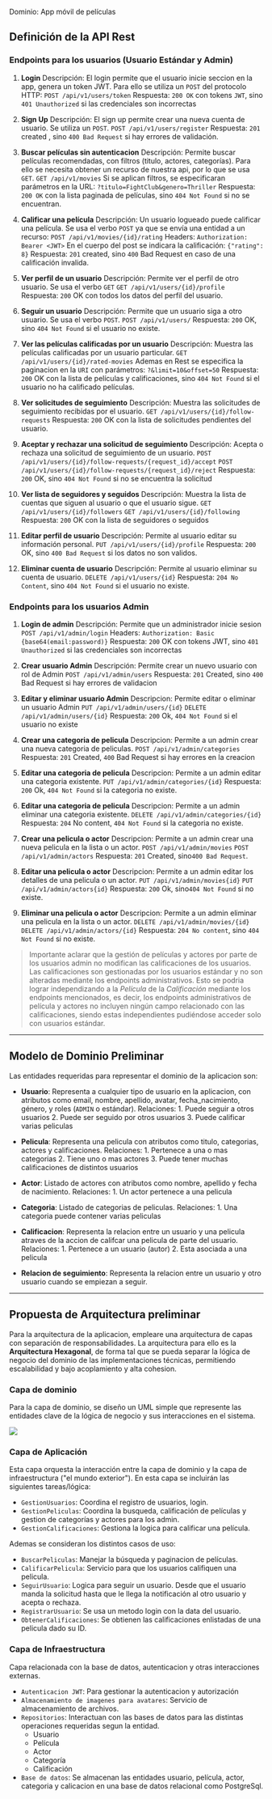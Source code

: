 
Dominio: App móvil de películas

## Definición de la API Rest


### Endpoints para los usuarios (Usuario Estándar y Admin)

1. **Login**
   Descripción: El login permite que el usuario inicie seccion en la app, genera un token JWT. Para ello se utiliza un `POST` del protocolo HTTP: 
   `POST /api/v1/users/token`
   Respuesta: 
   `200 OK` con tokens `JWT`, sino `401 Unauthorized` si las credenciales son incorrectas


2. **Sign Up**
   Descripción: El sign up permite crear una nueva cuenta de usuario. Se utiliza un `POST`.
   `POST /api/v1/users/register`
   Respuesta:
   `201` created , sino `400 Bad Request` si hay errores de validación.


3. **Buscar películas sin autenticacion**
   Descripción: Permite buscar películas recomendadas, con filtros (titulo, actores, categorías). Para ello se necesita obtener un recurso de nuestra api, por lo que se usa `GET`.
   `GET /api/v1/movies`
   Si se aplican filtros, se especificaran parámetros en la URL:
   `?titulo=FightClub&genero=Thriller`
   Respuesta:
   `200 OK` con la lista paginada de películas, sino `404 Not Found` si no se encuentran.


4. **Calificar una película**
   Descripción: Un usuario logueado puede calificar una película. Se usa el verbo `POST` ya que se envía una entidad a un recurso:
   `POST /api/v1/movies/{id}/rating`
   Headers:
   `Authorization: Bearer <JWT>`
   En el cuerpo del post se indicara la calificación: `{"rating": 8}`
   Respuesta: 
   `201` created, sino `400` Bad Request en caso de una calificación invalida. 


5. **Ver perfil de un usuario**
   Descripción: Permite ver el perfil de otro usuario. Se usa el verbo `GET`
   `GET /api/v1/users/{id}/profile`
   Respuesta:
   `200` OK con todos los datos del perfil del usuario.


6. **Seguir un usuario**
   Descripción: Permite que un usuario siga a otro usuario. Se usa el verbo `POST`.
   `POST /api/v1/users/`
   Respuesta:
   `200` OK, sino `404 Not Found` si el usuario no existe.


7. **Ver las películas calificadas por un usuario**
   Descripción: Muestra las películas calificadas por un usuario particular.
   `GET /api/v1/users/{id}/rated-movies`
   Ademas en Rest se especifica la paginacion en la `URI` con parámetros:
   `?&limit=10&offset=50`
   Respuesta:
   `200` OK con la lista de películas y calificaciones, sino `404 Not Found` si el usuario no ha calificado películas.


8. **Ver solicitudes de seguimiento**
   Descripción: Muestra las solicitudes de seguimiento recibidas por el usuario.
   `GET /api/v1/users/{id}/follow-requests`
   Respuesta:
   `200` OK con la lista de solicitudes pendientes del usuario.


9. **Aceptar  y rechazar una solicitud de seguimiento**
   Descripción: Acepta o rechaza una solicitud de seguimiento de un usuario.
   `POST /api/v1/users/{id}/follow-requests/{request_id}/accept`
   `POST /api/v1/users/{id}/follow-requests/{request_id}/reject`
   Respuesta:
   `200` OK, sino `404 Not Found` si no se encuentra la solicitud
   
   
10. **Ver lista de seguidores y seguidos**
    Descripción: Muestra la lista de cuentas que siguen al usuario o que el usuario sigue.
    `GET /api/v1/users/{id}/followers`
    `GET /api/v1/users/{id}/following`
    Respuesta:
    `200` OK con la lista de seguidores o seguidos


11. **Editar perfil de usuario**
	 Descripción: Permite al usuario editar su información personal.
    `PUT /api/v1/users/{id}/profile`
    Respuesta:
    `200` OK, sino `400 Bad Request` si los datos no son validos.


12. **Eliminar cuenta de usuario**
	 Descripción: Permite al usuario eliminar su cuenta de usuario.
    `DELETE /api/v1/users/{id}`
    Respuesta:
    `204 No Content`, sino `404 Not Found` si el usuario no existe.


### Endpoints para los usuarios Admin

1. **Login de admin**
   Descripción: Permite que un administrador inicie sesion
   `POST /api/v1/admin/login`
   Headers: `Authorization: Basic {base64(email:password)}`
   Respuesta:
   `200` OK con tokens JWT, sino `401 Unauthorized` si las credenciales son incorrectas

2. **Crear usuario Admin**
   Descripción: Permite crear un nuevo usuario con rol de Admin
   `POST /api/v1/admin/users`
   Respuesta:
   `201` Created, sino `400` Bad Request si hay errores de validacion

3. **Editar y eliminar usuario Admin**
   Descripcion: Permite editar o eliminar un usuario Admin
   `PUT /api/v1/admin/users/{id}`
   `DELETE /api/v1/admin/users/{id}`
   Respuesta: 
   `200` Ok, `404 Not Found` si el usuario no existe
   
4. **Crear una categoria de pelicula**
   Descripcion: Permite a un admin crear una nueva categoria de peliculas.
   `POST /api/v1/admin/categories`
   Respuesta:
   `201` Created, `400` Bad Request si hay errores en la creacion

5.  **Editar una categoria de pelicula**
	Descripcion: Permite a un admin editar una categoria existente.
	 `PUT /api/v1/admin/categories/{id}`
	 Respuesta:
	 `200` Ok, `404 Not Found` si la categoria no existe.


6.  **Editar una categoria de pelicula**
	Descripcion: Permite a un admin eliminar una categoria existente.
	 `DELETE /api/v1/admin/categories/{id}`
	 Respuesta:
	 `204` No content, `404 Not Found` si la categoria no existe.

7.  **Crear una pelicula o actor**
	Descripcion: Permite a un admin crear una nueva pelicula en la lista o un actor.
	`POST /api/v1/admin/movies` 
	`POST /api/v1/admin/actors` 
	 Respuesta:
	 `201` Created, sino`400 Bad Request`.

8.  **Editar una pelicula o actor**
	Descripcion: Permite a un admin editar los detalles de una pelicula o un actor.
	`PUT /api/v1/admin/movies{id}` 
	`PUT /api/v1/admin/actors{id}` 
	 Respuesta:
	 `200` Ok, sino`404 Not Found` si no existe.

9.  **Eliminar una pelicula o actor**
	Descripcion: Permite a un admin eliminar una pelicula en la lista o un actor.
	`DELETE /api/v1/admin/movies/{id}` 
	`DELETE /api/v1/admin/actors/{id}` 
	 Respuesta:
	 `204 No content`, sino `404 Not Found` si no existe.

   > Importante aclarar que la gestión de películas y actores por parte de los usuarios admin no modifican las calificaciones de los usuarios. Las calificaciones son gestionadas por los usuarios estándar y no son alteradas mediante los endpoints administrativos. 
   > Esto se podria lograr independizando a la *Película* de la *Calificación* mediante los endpoints mencionados, es decir, los endpoints administrativos de película y actores no incluyen ningún campo relacionado con las calificaciones, siendo estas independientes pudiéndose acceder solo con usuarios estándar.
   



---


## Modelo de Dominio Preliminar

Las entidades requeridas para representar el dominio de la aplicacion son:

* **Usuario**: Representa a cualquier tipo de usuario en la aplicacion, con atributos como email, nombre, apellido, avatar, fecha_nacimiento, género, y roles (`ADMIN` o estándar).
  Relaciones: 
	  1. Puede seguir a otros usuarios
	  2. Puede ser seguido por otros usuarios
	  3. Puede calificar varias peliculas

* **Pelicula**: Representa una pelicula con atributos como titulo, categorias, actores y calificaciones.
  Relaciones: 
	  1. Pertenece a una o mas categorias
	  2. Tiene uno o mas actores
	  3. Puede tener muchas calificaciones de distintos usuarios
	     
* **Actor**: Listado de actores con atributos como nombre, apellido y fecha de nacimiento.
  Relaciones:
	  1. Un actor pertenece a una pelicula
	     
* **Categoria**: Listado de categorias de peliculas.
  Relaciones: 
	  1. Una categoria puede contener varias peliculas
	     
* **Calificacion**: Representa la relacion entre un usuario y una pelicula atraves de la accion de califcar una pelicula de parte del usuario. 
  Relaciones: 
	  1. Pertenece a un usuario (autor)
	  2. Esta asociada a una pelicula
	     
* **Relacion de seguimiento**: Representa la relacion entre un usuario y otro usuario cuando se empiezan a seguir.


---


## Propuesta de Arquitectura preliminar

Para la arquitectura de la aplicacion, empleare una arquitectura de capas con separación de responsabilidades. La arquitectura para ello es la **Arquitectura Hexagonal**, de forma tal que se pueda separar la lógica de negocio del dominio de las implementaciones técnicas, permitiendo escalabilidad y bajo acoplamiento y alta cohesion. 

### Capa de dominio 

Para la capa de dominio,  se diseño un UML simple que represente las entidades clave de la lógica de negocio y sus interacciones en el sistema.


![](Attachments/UML%20movies%20app.jpeg)

### Capa de Aplicación 

Esta capa orquesta la interacción entre la capa de dominio y la capa de infraestructura ("el mundo exterior").
En esta capa se incluirán las siguientes tareas/lógica: 
* `GestionUsuarios`: Coordina el registro de usuarios, login. 
* `GestionPeliculas`: Coordina la busqueda, calificación de películas y gestion de categorías y actores para los admin.
* `GestionCalificaciones`: Gestiona la logica para calificar una película.

Ademas se consideran los distintos casos de uso:
* `BuscarPeliculas`: Manejar la búsqueda y paginacion de películas.
* `CalificarPelicula`: Servicio para que los usuarios califiquen una pelicula.
* `SeguirUsuario`: Logica para seguir un usuario. Desde que el usuario manda la solicitud hasta que le llega la notificación al otro usuario y acepta o rechaza.
* `RegistrarUsuario`: Se usa un metodo login con la data del usuario.
* `ObtenerCalificaciones`: Se obtienen las calificaciones enlistadas de una pelicula dado su ID.

### Capa de Infraestructura

Capa relacionada con la base de datos, autenticacion y otras interacciones externas.

* `Autenticacion JWT`: Para gestionar la autenticacion y autorización
* `Almacenamiento de imagenes para avatares`: Servicio de almacenamiento de archivos.
* `Repositorios`: Interactuan con las bases de datos para las distintas operaciones requeridas segun la entidad.
	* Usuario
	* Película
	* Actor
	* Categoría
	* Calificación
* `Base de datos`: Se almacenan las entidades usuario, película, actor, categoria y calicacion en una base de datos relacional como PostgreSql.



